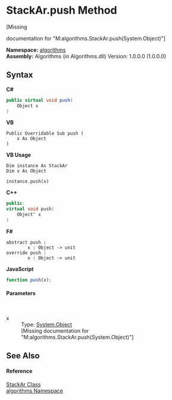 # StackAr.push Method 
 

\[Missing <summary> documentation for "M:algorithms.StackAr.push(System.Object)"\]

**Namespace:**&nbsp;<a href="82f88b43-fdc9-bc99-9558-75fce96d448f">algorithms</a><br />**Assembly:**&nbsp;Algorithms (in Algorithms.dll) Version: 1.0.0.0 (1.0.0.0)

## Syntax

**C#**<br />
``` C#
public virtual void push(
	Object x
)
```

**VB**<br />
``` VB
Public Overridable Sub push ( 
	x As Object
)
```

**VB Usage**<br />
``` VB Usage
Dim instance As StackAr
Dim x As Object

instance.push(x)
```

**C++**<br />
``` C++
public:
virtual void push(
	Object^ x
)
```

**F#**<br />
``` F#
abstract push : 
        x : Object -> unit 
override push : 
        x : Object -> unit 
```

**JavaScript**<br />
``` JavaScript
function push(x);
```


#### Parameters
&nbsp;<dl><dt>x</dt><dd>Type: <a href="http://msdn2.microsoft.com/en-us/library/e5kfa45b" target="_blank">System.Object</a><br />\[Missing <param name="x"/> documentation for "M:algorithms.StackAr.push(System.Object)"\]</dd></dl>

## See Also


#### Reference
<a href="b4a5e2b4-76ec-c8ca-0bcc-afef582efb60">StackAr Class</a><br /><a href="82f88b43-fdc9-bc99-9558-75fce96d448f">algorithms Namespace</a><br />